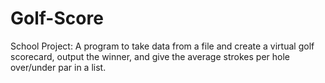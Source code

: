 # Golf-Score
School Project: A program to take data from a file and create a virtual golf scorecard, output the winner, and give the average strokes per hole over/under par in a list.
